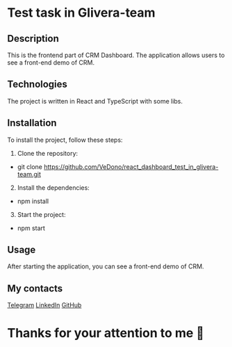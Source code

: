 # Test task in Glivera-team

## Description

This is the frontend part of CRM Dashboard. The application allows users to see a front-end demo of CRM.

## Technologies

The project is written in React and TypeScript with some libs.

## Installation

To install the project, follow these steps:

1. Clone the repository:
 - git clone https://github.com/VeDono/react_dashboard_test_in_glivera-team.git

2. Install the dependencies:
 - npm install

3. Start the project:
 - npm start

## Usage

After starting the application, you can see a front-end demo of CRM.

## My contacts

[Telegram](https://t.me/VeDono)
[LinkedIn](https://www.linkedin.com/in/sergey-emelyanov-18082b27a/)
[GitHub](https://github.com/VeDono)

# Thanks for your attention to me 🤝
